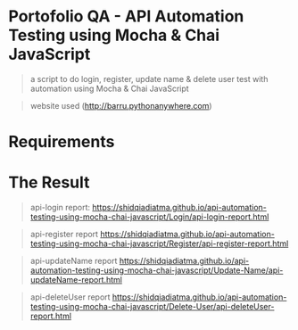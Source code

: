 # Portofolio QA - API Automation Testing using Mocha & Chai JavaScript

> a script to do login, register, update name & delete user test with automation using Mocha & Chai JavaScript

> website used (http://barru.pythonanywhere.com)

# Requirements


# The Result

> api-login report: https://shidqiadiatma.github.io/api-automation-testing-using-mocha-chai-javascript/Login/api-login-report.html

> api-register report https://shidqiadiatma.github.io/api-automation-testing-using-mocha-chai-javascript/Register/api-register-report.html

> api-updateName report https://shidqiadiatma.github.io/api-automation-testing-using-mocha-chai-javascript/Update-Name/api-updateName-report.html

> api-deleteUser report https://shidqiadiatma.github.io/api-automation-testing-using-mocha-chai-javascript/Delete-User/api-deleteUser-report.html


